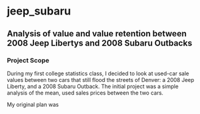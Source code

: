 # jeep_subaru
## Analysis of value and value retention between 2008 Jeep Libertys and 2008 Subaru Outbacks

### Project Scope

During my first college statistics class, I decided to look at used-car sale values between two cars that still flood the streets of Denver: a 2008 Jeep Liberty, and a 2008 Subaru Outback. The initial project was a simple analysis of the mean, used sales prices between the two cars.

My original plan was
